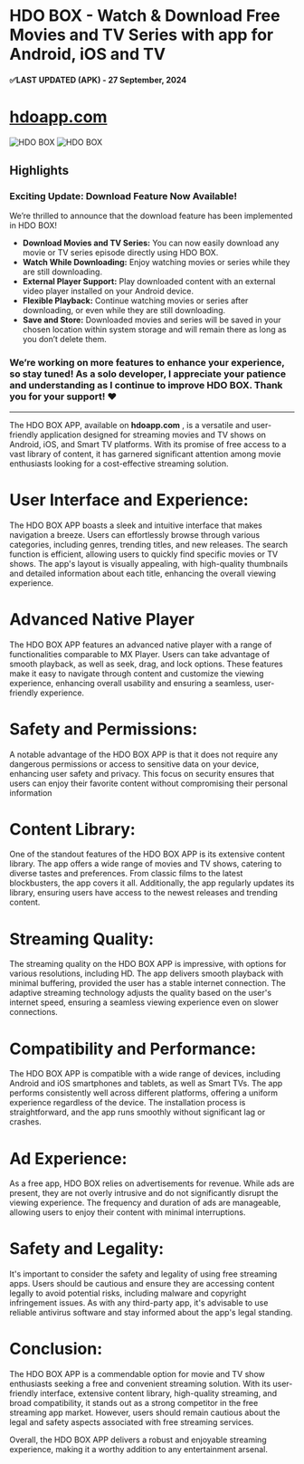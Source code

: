 # HDO BOX - Watch & Download Free Movies and TV Series with app for Android, iOS and TV
#### ✅LAST UPDATED (APK) - 27 September, 2024 
# [hdoapp.com](https://hdoapp.com)

![HDO BOX](https://hdoapp.com/images/screenshot.png)
![HDO BOX](https://hdoapp.com/images/banner_hdo_box.png)

## Highlights

### **Exciting Update: Download Feature Now Available!**

We’re thrilled to announce that the download feature has been implemented in HDO BOX!

- **Download Movies and TV Series:** You can now easily download any movie or TV series episode directly using HDO BOX.
- **Watch While Downloading:** Enjoy watching movies or series while they are still downloading.
- **External Player Support:** Play downloaded content with an external video player installed on your Android device.
- **Flexible Playback:** Continue watching movies or series after downloading, or even while they are still downloading.
- **Save and Store:** Downloaded movies and series will be saved in your chosen location within system storage and will remain there as long as you don’t delete them.

### We’re working on more features to enhance your experience, so stay tuned! As a solo developer, I appreciate your patience and understanding as I continue to improve HDO BOX. Thank you for your support! ❤️
---



The HDO BOX APP, available on **hdoapp.com** , is a versatile and user-friendly application designed for streaming movies and TV shows on Android, iOS, and Smart TV platforms. With its promise of free access to a vast library of content, it has garnered significant attention among movie enthusiasts looking for a cost-effective streaming solution.

# User Interface and Experience:
The HDO BOX APP boasts a sleek and intuitive interface that makes navigation a breeze. Users can effortlessly browse through various categories, including genres, trending titles, and new releases. The search function is efficient, allowing users to quickly find specific movies or TV shows. The app's layout is visually appealing, with high-quality thumbnails and detailed information about each title, enhancing the overall viewing experience.

# Advanced Native Player
The HDO BOX APP features an advanced native player with a range of functionalities comparable to MX Player. Users can take advantage of smooth playback, as well as seek, drag, and lock options. These features make it easy to navigate through content and customize the viewing experience, enhancing overall usability and ensuring a seamless, user-friendly experience.

# Safety and Permissions:
A notable advantage of the HDO BOX APP is that it does not require any dangerous permissions or access to sensitive data on your device, enhancing user safety and privacy. This focus on security ensures that users can enjoy their favorite content without compromising their personal information

# Content Library:
One of the standout features of the HDO BOX APP is its extensive content library. The app offers a wide range of movies and TV shows, catering to diverse tastes and preferences. From classic films to the latest blockbusters, the app covers it all. Additionally, the app regularly updates its library, ensuring users have access to the newest releases and trending content.

# Streaming Quality:
The streaming quality on the HDO BOX APP is impressive, with options for various resolutions, including HD. The app delivers smooth playback with minimal buffering, provided the user has a stable internet connection. The adaptive streaming technology adjusts the quality based on the user's internet speed, ensuring a seamless viewing experience even on slower connections.

# Compatibility and Performance:
The HDO BOX APP is compatible with a wide range of devices, including Android and iOS smartphones and tablets, as well as Smart TVs. The app performs consistently well across different platforms, offering a uniform experience regardless of the device. The installation process is straightforward, and the app runs smoothly without significant lag or crashes.

# Ad Experience:
As a free app, HDO BOX relies on advertisements for revenue. While ads are present, they are not overly intrusive and do not significantly disrupt the viewing experience. The frequency and duration of ads are manageable, allowing users to enjoy their content with minimal interruptions.

# Safety and Legality:
It's important to consider the safety and legality of using free streaming apps. Users should be cautious and ensure they are accessing content legally to avoid potential risks, including malware and copyright infringement issues. As with any third-party app, it's advisable to use reliable antivirus software and stay informed about the app's legal standing.

# Conclusion:
The HDO BOX APP is a commendable option for movie and TV show enthusiasts seeking a free and convenient streaming solution. With its user-friendly interface, extensive content library, high-quality streaming, and broad compatibility, it stands out as a strong competitor in the free streaming app market. However, users should remain cautious about the legal and safety aspects associated with free streaming services.

Overall, the HDO BOX APP delivers a robust and enjoyable streaming experience, making it a worthy addition to any entertainment arsenal.

